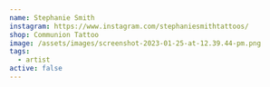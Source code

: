```yaml
---
name: Stephanie Smith
instagram: https://www.instagram.com/stephaniesmithtattoos/
shop: Communion Tattoo
image: /assets/images/screenshot-2023-01-25-at-12.39.44-pm.png
tags:
  - artist
active: false
---
```

